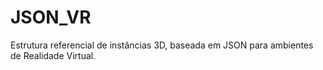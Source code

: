 # JSON_VR
Estrutura referencial de instâncias 3D, baseada em JSON para ambientes de Realidade Virtual.
